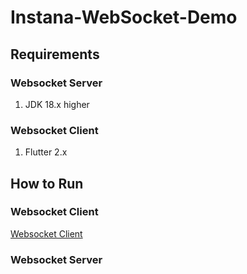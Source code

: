 # Instana-WebSocket-Demo
## Requirements
### Websocket Server
1. JDK 18.x higher
### Websocket Client
1. Flutter 2.x

## How to Run
### Websocket Client
<a href="https://github.com/confusionhill/Instana-WebSocket-Demo/blob/main/websocketclient/README.md" target="_blank">Websocket Client</a>
### Websocket Server
